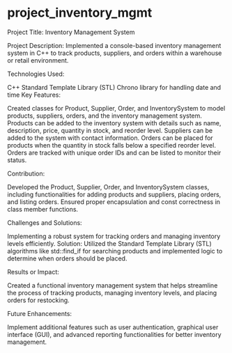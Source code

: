 ﻿# project_inventory_mgmt

Project Title: Inventory Management System

Project Description: Implemented a console-based inventory management system in C++ to track products, suppliers, and orders within a warehouse or retail environment.

Technologies Used:

C++
Standard Template Library (STL)
Chrono library for handling date and time
Key Features:

Created classes for Product, Supplier, Order, and InventorySystem to model products, suppliers, orders, and the inventory management system.
Products can be added to the inventory system with details such as name, description, price, quantity in stock, and reorder level.
Suppliers can be added to the system with contact information.
Orders can be placed for products when the quantity in stock falls below a specified reorder level.
Orders are tracked with unique order IDs and can be listed to monitor their status.

Contribution:

Developed the Product, Supplier, Order, and InventorySystem classes, including functionalities for adding products and suppliers, placing orders, and listing orders.
Ensured proper encapsulation and const correctness in class member functions.

Challenges and Solutions:

Implementing a robust system for tracking orders and managing inventory levels efficiently.
Solution: Utilized the Standard Template Library (STL) algorithms like std::find_if for searching products and implemented logic to determine when orders should be placed.

Results or Impact:

Created a functional inventory management system that helps streamline the process of tracking products, managing inventory levels, and placing orders for restocking.

Future Enhancements:

Implement additional features such as user authentication, graphical user interface (GUI), and advanced reporting functionalities for better inventory management.
